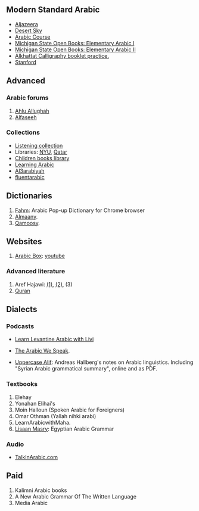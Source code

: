 

## Modern Standard Arabic

* [Aljazeera](https://learning.aljazeera.net/en)
* [Desert Sky](https://arabic.desert-sky.net)
* [Arabic Course](http://www.arabic-course.com)
* [Michigan State Open Books: Elementary Arabic I](https://openbooks.lib.msu.edu/arb101/)
* [Michigan State Open Books: Elementary Arabic II](https://openbooks.lib.msu.edu/elemarabicll/)
* [Alkhattat Calligraphy booklet practice.](https://www.alkhattat.net/booklets)
* [Stanford](https://web.archive.org/web/20210425052134/https://web.stanford.edu/dept/lc/arabic/alphabet/vowels.html)

## Advanced

### Arabic forums

1. [Ahlu Allughah](https://www.ahlalloghah.com)
2. [Alfaseeh](https://www.alfaseeh.com)

### Collections

* [Listening collection](https://www.mezzoguild.com/best-arabic-listening-resources/)
* Libraries: [NYU](http://dlib.nyu.edu/aco/), [Qatar](https://www.qdl.qa/en)
* [Children books library](https://drive.google.com/drive/folders/0B8dSwkfHq4NcZ0FKZnZaOWxsbnc)
* [Learning Arabic](https://www.kalamullah.com/learning-arabic.html)
* [Al3arabiyah](https://al3arabiya.org/)
* [fluentarabic](https://www.fluentarabic.net/free-resources-to-learn-arabic-online/)

## Dictionaries

1. [Fahm](https://github.com/malikolivier/fahm): Arabic Pop-up Dictionary for Chrome browser
2. [Almaany](https://www.almaany.com).
2. [Qamoosy](http://dict.fast-page.org/).

## Websites

1. [Arabic Box](https://arabicbox.wordpress.com/): [youtube](https://www.youtube.com/channel/UCemlYw9pfVMf8FfJajW4MqQ/videos)

### Advanced literature

1. Aref Hajawi: [(1)](https://www.youtube.com/playlist?list=PLnlAXgmgmJyI9ksDypKRyY7ivdYgQizgE), [(2)](https://www.youtube.com/watch?v=orK2tpi6L6I&list=PLUPDtG0vwexaobQhRKBqgV1fhCoMDyqAP), (3)
2. [Quran](https://quran.com/)

## Dialects

### Podcasts

 * [Learn Levantine Arabic with Livi](https://anchor.fm/olivia-furber)
 * [The Arabic We Speak](https://thearabicwespeak.com).

 * [Uppercase Alif](http://andreasmhallberg.github.io/): Andreas Hallberg's notes on Arabic linguistics.
    Including "Syrian Arabic grammatical summary", online and as PDF.

### Textbooks

1. Elehay
2. Yonahan Elihai's 
3. Moin Halloun (Spoken Arabic for Foreigners) 
4.  Omar Othman (Yallah nihki arabi)
5. LearnArabicwithMaha.
6. [Lisaan Masry](https://eu.lisaanmasry.org/grammar/introduction.html): Egyptian Arabic Grammar

### Audio

 * [TalkInArabic.com](https://www.talkinarabic.com)

## Paid

1. Kalimni Arabic books
2. A New Arabic Grammar Of The Written Language
3. Media Arabic

